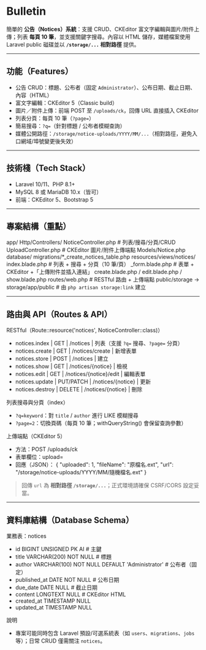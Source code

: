 # Bulletin

簡單的 **公告（Notices）系統**：支援 CRUD、CKEditor 富文字編輯與圖片/附件上傳；列表 **每頁 10 筆**，並支援關鍵字搜尋。內容以 HTML 儲存，媒體檔案使用 Laravel public 磁碟並以 **`/storage/...` 相對路徑** 提供。

---

## 功能（Features）

- 公告 CRUD：標題、公布者（固定 `Administrator`）、公布日期、截止日期、內容（HTML）
- 富文字編輯：CKEditor 5（Classic build）
- 圖片／附件上傳：前端 POST 至 `/uploads/ck`，回傳 URL 直接插入 CKEditor
- 列表分頁：每頁 10 筆（`?page=`）
- 簡易搜尋：`?q=`（針對標題 / 公布者模糊查詢）
- 媒體公開路徑：`/storage/notice-uploads/YYYY/MM/...`（相對路徑，避免入口網域/埠號變更後失效）

---

## 技術棧（Tech Stack）

- Laravel 10/11、PHP 8.1+
- MySQL 8 或 MariaDB 10.x（皆可）
- 前端：CKEditor 5、Bootstrap 5

---

## 專案結構（重點）

app/
  Http/Controllers/
    NoticeController.php      # 列表/搜尋/分頁/CRUD
    UploadController.php      # CKEditor 圖片/附件上傳端點
  Models/Notice.php
database/
  migrations/*_create_notices_table.php
resources/views/notices/
  index.blade.php             # 列表 + 搜尋 + 分頁（10 筆/頁）
  _form.blade.php             # 表單 + CKEditor +「上傳附件並插入連結」
  create.blade.php / edit.blade.php / show.blade.php
routes/web.php                # RESTful 路由 + 上傳端點
public/storage -> storage/app/public   # 由 `php artisan storage:link` 建立

---

## 路由與 API（Routes & API）

RESTful（Route::resource('notices', NoticeController::class)）
- notices.index   | GET        | /notices                   | 列表（支援 `?q=` 搜尋、`?page=` 分頁）
- notices.create  | GET        | /notices/create            | 新增表單
- notices.store   | POST       | /notices                   | 建立
- notices.show    | GET        | /notices/{notice}          | 檢視
- notices.edit    | GET        | /notices/{notice}/edit     | 編輯表單
- notices.update  | PUT/PATCH  | /notices/{notice}          | 更新
- notices.destroy | DELETE     | /notices/{notice}          | 刪除

列表搜尋與分頁（index）
- `?q=keyword`：對 `title` / `author` 進行 LIKE 模糊搜尋
- `?page=2`：切換頁碼（每頁 10 筆；withQueryString() 會保留查詢參數）

上傳端點（CKEditor 5）
- 方法：POST /uploads/ck
- 表單欄位：upload=<file>
- 回應（JSON）：
  { "uploaded": 1, "fileName": "原檔名.ext", "url": "/storage/notice-uploads/YYYY/MM/隨機檔名.ext" }

> 回傳 `url` 為 **相對路徑 `/storage/...`**；正式環境請確保 CSRF/CORS 設定妥當。

---

## 資料庫結構（Database Schema）

業務表：notices
- id            BIGINT UNSIGNED  PK AI        # 主鍵
- title         VARCHAR(200)     NOT NULL     # 標題
- author        VARCHAR(100)     NOT NULL     DEFAULT 'Administrator'  # 公布者（固定）
- published_at  DATE             NOT NULL     # 公布日期
- due_date      DATE             NULL         # 截止日期
- content       LONGTEXT         NULL         # CKEditor HTML
- created_at    TIMESTAMP        NULL
- updated_at    TIMESTAMP        NULL

說明
- 專案可能同時包含 Laravel 預設/可選系統表（如 `users`、`migrations`、`jobs` 等）；日常 CRUD 僅需關注 `notices`。
